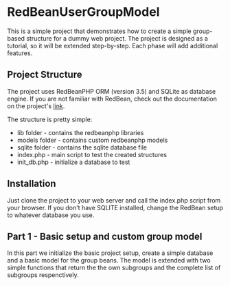 RedBeanUserGroupModel
=====================

This is a simple project that demonstrates how to create a simple group-based structure for a dummy web project. The project is designed as a tutorial, so it will be 
extended step-by-step. Each phase will add additional features.

Project Structure 
-----------------

The project uses RedBeanPHP ORM (version 3.5) and SQLite as database engine. If you are not familiar with RedBean, check out the documentation on the project's [link](http://redbeanphp.com/).


The structure is pretty simple:
  * lib folder - contains the redbeanphp libraries
  * models folder - contains custom redbeanphp models
  * sqlite folder - contains the sqlite database file
  * index.php     - main script to test the created structures
  * init_db.php   - initialize a database to test

Installation
------------

Just clone the project to your web server and call the index.php script from your browser. If you don't have SQLITE installed, change the RedBean setup to whatever database you use.


Part 1 - Basic setup and custom group model
-------------------------------------------

In this part we initialize the basic project setup, create a simple database and a basic model for the group beans. The model is extended with two simple functions 
that return the the own subgroups and the complete list of subgroups respenctively.

